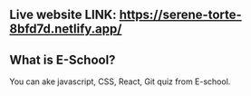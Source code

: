 ## Live website LINK: https://serene-torte-8bfd7d.netlify.app/
## What is E-School?
You can ake javascript, CSS, React, Git quiz from E-school.
